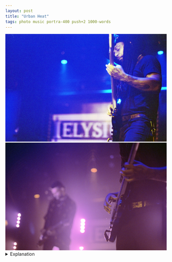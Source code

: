 ```yaml
---
layout: post
title: "Urban Heat"
tags: photo music portra-400 push+2 1000-words
---
```


<div class="grid two">
	<img src="/assets/images/2023-01/2023-01-06-urban-heat-1.jpg" />
	<img src="/assets/images/2023-01/2023-01-06-urban-heat-2.jpg" />
</div>

<details>
	<summary>Explanation</summary>
	
	I want to do something a bit different for this post. I've always wondered about the saying "a picture is worth a thousand words" and how realistic that really is. For this post, I have two pictures that are nicely related and want to see if 2 pictures and their relation to each other are worth a couple thousand words. With that, let's find out.<br><br>

	The two pictures here are focused on the bassist of Urban Heat who I wrote a post about last year. The first picture is a picture of a black man completely in tune with the music he's playing. His eyes, behind glasses, are softly closed as he plays. He stands to the right of the frame, illuminated from the front. The frame is largely a deep electric blue color with 3 cerulean lights in the back of the frame. The bassist, Paxel Foley, is standing to the front. Focus is quite close as it tapers softly across his face. In the far back the Elysium logo, written in white and having marble columns on the left and right, is being covered up, only showing e, l, y, s, and i. The top and bottom are solid white lines. It's illuminated in soft magenta light and out of focus but still legible.<br><br>

	Paxel, with his left hand in playing position, is covered with tattoos and seems entirely at ease in his element. His long dreadlocks fall across the front of his body, draped just touching the bass.<br><br>

	The second picture starts somewhat similar to the first. Paxel, whose face is no longer in frame is to the far right, only his hands playing and his body are visible. The focus of the picture is sharpest on his right hand, fresh off plucking a string. The front man, guitarist, and vocalist of Urban Heat, Jonathan Horstmann is half way between the left of the frame and where Paxel's hand is, about a third way into the frame. His features are faded and out of focus as he plays the guitar.<br><br>

	The Elysium logo is even less visible than the first picture, only the e is visible. Some of this is due to the lighting. Flaring out in bright pink, the lights cast shadows off the back of Horstmann. The accent lights are orange and the darkness casts a distinct deep purple hue. The bright lights render the white Elysium logo faded and hard to see. The light scatters as it enters the lens and there's bits of kaleidoscoping visible as slight but noticeable lens flare.<br><br>

	Unlike many pictures of Urban Heat, this one inverts the focus. Paxel, not Horstmann, is the one clear and in front while Horstmann plays guitar in the back. That said, it's obvious that Horstmann's role and presence is strong, even when not highlighted.<br><br>

	So this is my attempt at describing a couple pictures in more detail than I usually like. And how did I do in terms of words? A paltry 406 for the pair, 186 for the intro to the pictures and first picture (excluding the first paragraph of the post), 220 for the second. To me, it's clear that the second picture has more information in it and it shows. I think without some of the shared context, it probably would've ended up around 300-350. Ultimately, these two pictures are pretty similar, the first being simpler and the second adding extra context and detail on top. They're also pretty simple pictures which is not a bad thing. I think what I'm getting at is that 1000 words is a lot of words and maybe it's a saying that shouldn't be taken seriously. I did enjoy doing this though so I'll probably try it again in the future with some other pictures that I've taken or not.
</details>
